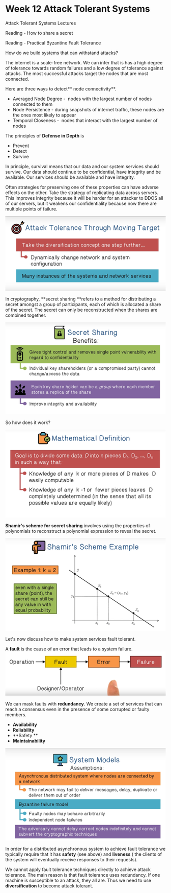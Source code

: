 # Week 12 Attack Tolerant Systems

Attack Tolerant Systems Lectures

Reading - How to share a secret

Reading - Practical Byzantine Fault Tolerance

How do we build systems that can withstand attacks?

The internet is a scale-free network. We can infer that is has a high degree of tolerance towards random failures and a low degree of tolerance against attacks. The most successful attacks target the nodes that are most connected.

Here are three ways to detect** node connectivity**.

* Averaged Node Degree -  nodes with the largest number of nodes connected to them
* Node Persistence - during snapshots of internet traffic, these nodes are the ones most likely to appear
* Temporal Closeness -  nodes that interact with the largest number of nodes

The principles of **Defense in Depth** is

* Prevent
* Detect
* Survive

In principle, survival means that our data and our system services should survive. Our data should continue to be confidential, have integrity and be available. Our services should be available and have integrity.

Often strategies for preserving one of these properties can have adverse effects on the other. Take the strategy of replicating data across servers. This improves integrity because it will be harder for an attacker to DDOS all of our servers, but it weakens our confidentiality because now there are multiple points of failure.

![f3373c93b706b6fe60664f86575c8027.png](image/f3373c93b706b6fe60664f86575c8027.png)

In cryptography, **secret sharing **refers to a method for distributing a secret amongst a group of participants, each of which is allocated a share of the secret. The secret can only be reconstructed when the shares are combined together. 

![9902aa478d868781e5005a3027c54232.png](image/9902aa478d868781e5005a3027c54232.png)

So how does it work?

![Screen_Shot_2019-11-10_at_9-20-56_AM.png](image/Screen_Shot_2019-11-10_at_9-20-56_AM.png)

**Shamir's scheme for secret sharing** involves using the properties of polynomials to reconstruct a polynomial expression to reveal the secret. 

![88f6eccd11791fe2bd5db8b47d53c0bf.png](image/88f6eccd11791fe2bd5db8b47d53c0bf.png)

Let's now discuss how to make system services fault tolerant. 

A **fault** is the cause of an error that leads to a system failure.![Screen_Shot_2019-11-10_at_9-30-19_AM.png](image/Screen_Shot_2019-11-10_at_9-30-19_AM.png)

We can mask faults with **redundancy**. We create a set of services that can reach a consensus even in the presence of some corrupted or faulty members.

* **Availability**
* **Reliability**
* **Safety **
* **Maintainability**

![ecfc6ed1362a41e89dafe25acb249a0e.png](image/ecfc6ed1362a41e89dafe25acb249a0e.png)

In order for a distributed asynchronous system to achieve fault tolerance we typically require that it has **safety** (see above) and **liveness** ( the clients of the system will eventually receive responses to their requests). 

We cannot apply fault tolerance techniques directly to achieve attack tolerance. The main reason is that fault tolerance uses redundancy. If one machine is susceptible to an attack, they all are. Thus we need to use **diversification** to become attack tolerant. 
